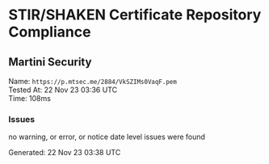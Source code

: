 # STIR/SHAKEN Certificate Repository Compliance

## Martini Security

Name: `https://p.mtsec.me/2884/VkSZIMs0VaqF.pem`\
Tested At: 22 Nov 23 03:36 UTC\
Time: 108ms

### Issues

no warning, or error, or notice date level issues were found

Generated: 22 Nov 23 03:38 UTC